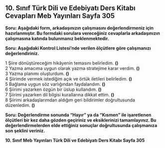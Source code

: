 ## 10. Sınıf Türk Dili ve Edebiyatı Ders Kitabı Cevapları Meb Yayınları Sayfa 305

**Soru: Aşağıdaki form, arkadaşınızın çalışmasını değerlendirmeniz için hazırlanmıştır. Bu formdaki sorulara vereceğiniz cevaplarla arkadaşınızın çalışmasına katında bulunmanız beklenmektedir.**

**Soru: Aşağıdaki Kontrol Listesi’nde verilen ölçütlere göre çalışmanızı değerlendiriniz.**

1 Şiire dönüştüreceğim hikâyenin temasını belirledim. **()**  
 2 Yazma amacıma uygun olarak yazma stratejime karar verdim. **()**  
 3 Yazma planımı oluşturdum. **()**  
 4 Şiirimde vermek istediğim açık ve örtük iletileri belirledim. **()**  
 5 Bağlama uygun söz varlığından faydalandım. **()**  
 6 Şiirimi yazarken özgün bir üslup kullandım. **()**  
 7 Şiirimi yazarken dil bilgisi kurallarına dikkat ettim. **()**  
 8 Şiirimi arkadaşlarımdan aldığım geri bildirimler doğrultusunda düzenledim. **()**

**Soru: Değerlendirme sonunda “Hayır” ya da “Kısmen” ile işaretlenen ölçütleri bir kez daha gözden geçiriniz ve eksiklerinizi tamamlayınız. Bu değerlendirmelerden elde ettiğiniz sonuçlar doğrultusunda çalışmanıza son şeklini veriniz.**

**10. Sınıf Meb Yayınları Türk Dili ve Edebiyatı Ders Kitabı Sayfa 305**